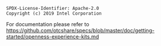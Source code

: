 ```text
SPDX-License-Identifier: Apache-2.0
Copyright (c) 2019 Intel Corporation
```

For documentation please refer to https://github.com/otcshare/specs/blob/master/doc/getting-started/openness-experience-kits.md
